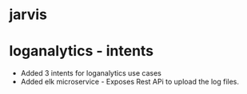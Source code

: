 # jarvis
# loganalytics - intents
- Added 3 intents for loganalytics use cases
- Added elk microservice - Exposes  Rest APi to upload the log files.
